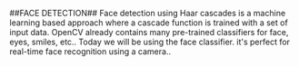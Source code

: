 ##FACE DETECTION##
Face detection using Haar cascades is a machine learning based approach where a cascade function is trained with a set of input data. OpenCV already contains many pre-trained classifiers for face, eyes, smiles, etc.. Today we will be using the face classifier. it's perfect for real-time face recognition using a camera..
